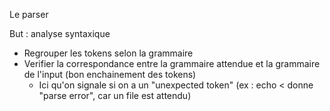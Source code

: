 Le parser

But : analyse syntaxique 

- Regrouper les tokens selon la grammaire
- Verifier la correspondance entre la grammaire attendue et la grammaire de l'input (bon enchainement des tokens)
	- Ici qu'on signale si on a un "unexpected token" (ex : echo < donne "parse error", car un file est attendu)